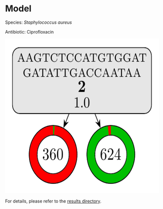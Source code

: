 
# Model

Species: *Staphylococcus aureus*

Antibiotic: Ciprofloxacin

<a href="./model.pdf"><img src="./model.png" width=500 height=500 /></a>

For details, please refer to the [results directory](../../../../../results/cart_b/staphylococcus%20aureus/ciprofloxacin/repeat_6/).

